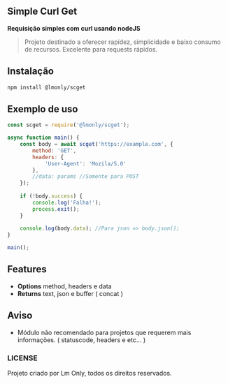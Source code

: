 ## Simple Curl Get

**Requisição simples com curl usando nodeJS**

> Projeto destinado a oferecer rapidez, simplicidade e baixo consumo de recursos. Excelente para requests rápidos.

## Instalação 

```bash
npm install @lmonly/scget
```

## Exemplo de uso

```Javascript
const scget = require('@lmonly/scget');

async function main() {
    const body = await scget('https://example.com', {
        method: 'GET',
        headers: {
            'User-Agent': 'Mozila/5.0'
        },
        //data: params //Somente para POST
    });
    
    if (!body.success) {
        console.log('Falha!');
        process.exit();
    }
    
    console.log(body.data); //Para json => body.json();
}

main();
```

## Features

 - **Options** method, headers e data
 - **Returns** text, json e buffer ( concat )

## Aviso
 
 - Módulo não recomendado para projetos que requerem mais informações. ( statuscode, headers e etc... )


### LICENSE

Projeto criado por Lm Only, todos os direitos reservados.